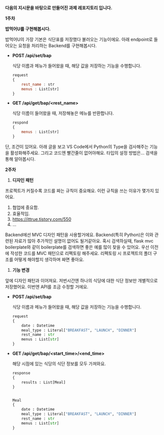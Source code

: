 **다음의 지시문을 바탕으로 만들어진 과제 레포지토리 입니다.**

**1주차**

**밥먹어U를 구현해봅시다.**

 밥먹어U의 가장 기본은 식단표를 저장했다 불러오는 기능이에요. 아래 endpoint로 들어오는 요청을 처리하는 Backend를 구현해봅시다.

- **POST /api/set/bap**
    
    식당 이름과 메뉴가 들어왔을 때, 해당 값을 저장하는 기능을 수행합니다.
    
    ```jsx
    request
    {
    	rest_name : str
    	menus : List[str]
    }
    ```
    
- **GET /api/get/bap/<rest_name>**
    
    식당 이름이 들어왔을 때, 저장해놓은 메뉴를 반환합니다.
    
    ```jsx
    respond
    {
    	menus : List[str]
    }
    ```
    

단, 조건이 있어요. 아래 글을 보고 VS Code에서 Python의 Type을 검사해주는 기능을 활성화해주세요. 그리고 코드엔 빨간줄이 없어야해요. 타입의 설정 방법은… 검색을 통해 알아봅시다.

**2주차**

1. **디자인 패턴**

  프로젝트가 커질수록 코드를 짜는 규칙이 중요해요. 이런 규칙을 쓰는 이유가 몇가지 있어요.

1. 협업에 중요함.
2. 효율적임.
3. https://ittrue.tistory.com/550
4. …

Backend에선 MVC 디자인 패턴을 사용할거에요. Backend(특히 Python)은 이와 관련된 자료가 많아 추가적인 설명이 없어도 될거같아요. 혹시 검색하실때, flask mvc boilerplate와 같이 boilerplate를 검색하면 좋은 예를 많이 찾을 수 있어요. 우선 이전에 작성한 코드를 MVC 패턴으로 리펙토링 해주세요. 리펙토링 시 프로젝트의 폴더 구조를 어떻게 해야할지 생각하며 짜면 좋아요.

1. **기능 변경**

 앞에 디자인 패턴과 이어져요. 저번시간엔 하나의 식당에 대한 식단 정보만 개별적으로 저장했어요. 이번엔 API를 조금 수정할 거에요.

- **POST /api/set/bap**
    
    식당 이름과 메뉴가 들어왔을 때, 해당 값을 저장하는 기능을 수행합니다.
    
    ```python
    request
    {
    	date : Datetime
    	meal_type : Literal["BREAKFAST", "LAUNCH", "DINNER"]
    	rest_name : str
    	menus : List[str]
    }
    ```
    
- **GET /api/get/bap/<start_time>/<end_time>**
    
    해당 시점에 있는 식당의 식단 정보를 모두 가져와요.

	```python
	response
	{
		results : List[Meal]
	}


	Meal
	{
		date : Datetime
		meal_type : Literal["BREAKFAST", "LAUNCH", "DINNER"]
		rest_name : str
		menus : List[str]
	}
	```
